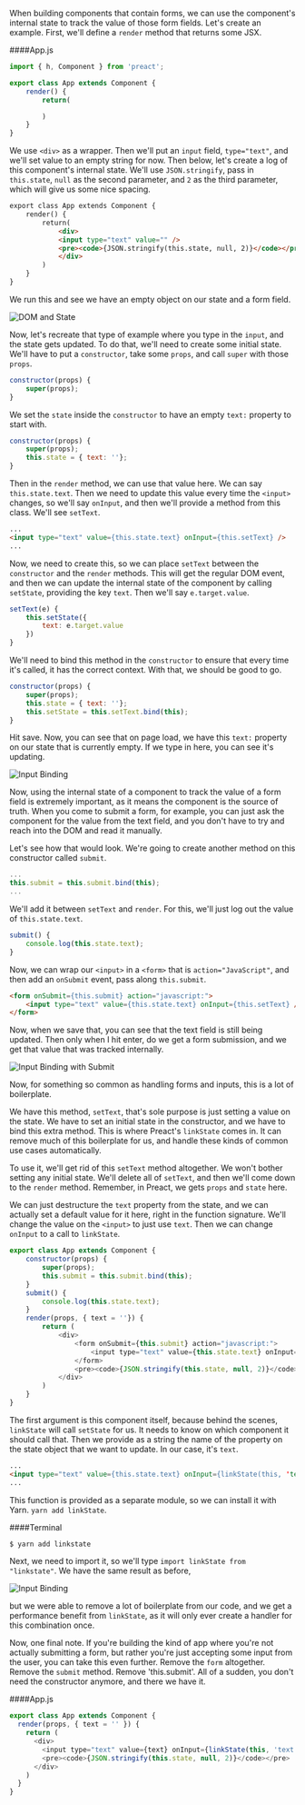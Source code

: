 When building components that contain forms, we can use the component's internal state to track the value of those form fields. Let's create an example. First, we'll define a `render` method that returns some JSX.

####App.js
```javascript
import { h, Component } from 'preact';

export class App extends Component {
	render() {
		return(

		)
	}
}
```

We use `<div>` as a wrapper. Then we'll put an `input` field, `type="text"`, and we'll set value to an empty string for now. Then below, let's create a log of this component's internal state. We'll use `JSON.stringify`, pass in `this.state`, `null` as the second parameter, and `2` as the third parameter, which will give us some nice spacing.

```html
export class App extends Component {
	render() {
		return(
			<div>
			<input type="text" value="" />
			<pre><code>{JSON.stringify(this.state, null, 2)}</code></pre>
			</div>
		)
	}
}
```

We run this and see we have an empty object on our state and a form field. 

![DOM and State](../images/react-use-link-state-to-automatically-handle-state-changes-DOM-state.png)


Now, let's recreate that type of example where you type in the `input`, and the state gets updated. To do that, we'll need to create some initial state. We'll have to put a `constructor`, take some `props`, and call `super` with those `props`.

```javascript
constructor(props) {
	super(props);
}
```

We set the `state` inside the `constructor` to have an empty `text:` property to start with. 

```javascript
constructor(props) {
	super(props);
	this.state = { text: ''};
}
```

Then in the `render` method, we can use that value here. We can say `this.state.text`. Then we need to update this value every time the `<input>` changes, so we'll say `onInput`, and then we'll provide a method from this class. We'll see `setText`. 

```html
...
<input type="text" value={this.state.text} onInput={this.setText} />
...
```

Now, we need to create this, so we can place `setText` between the `constructor` and the `render` methods. This will get the regular DOM event, and then we can update the internal state of the component by calling `setState`, providing the key `text`. Then we'll say `e.target.value`.

```javascript
setText(e) {
	this.setState({
		text: e.target.value
	})
}
```

We'll need to bind this method in the `constructor` to ensure that every time it's called, it has the correct context. With that, we should be good to go. 

```javascript
constructor(props) {
	super(props);
	this.state = { text: ''};
	this.setState = this.setText.bind(this);
}
```

Hit save. Now, you can see that on page load, we have this `text:` property on our state that is currently empty. If we type in here, you can see it's updating.

![Input Binding](../images/react-use-link-state-to-automatically-handle-state-changes-update-binding.png)

Now, using the internal state of a component to track the value of a form field is extremely important, as it means the component is the source of truth. When you come to submit a form, for example, you can just ask the component for the value from the text field, and you don't have to try and reach into the DOM and read it manually.

Let's see how that would look. We're going to create another method on this constructor called `submit`. 

```javascript
...
this.submit = this.submit.bind(this);
...
```

We'll add it between `setText` and `render`. For this, we'll just log out the value of `this.state.text`. 

```javascript
submit() {
	console.log(this.state.text);
}
```

Now, we can wrap our `<input>` in a `<form>` that is `action="JavaScript"`, and then add an `onSubmit` event, pass along `this.submit`.

```html
<form onSubmit={this.submit} action="javascript:">
	<input type="text" value={this.state.text} onInput={this.setText} />
</form>
```

Now, when we save that, you can see that the text field is still being updated. Then only when I hit enter, do we get a form submission, and we get that value that was tracked internally. 

![Input Binding with Submit](../images/react-use-link-state-to-automatically-handle-state-changes-binding-with-submit.png)

Now, for something so common as handling forms and inputs, this is a lot of boilerplate.

We have this method, `setText`, that's sole purpose is just setting a value on the state. We have to set an initial state in the constructor, and we have to bind this extra method. This is where Preact's `linkState` comes in. It can remove much of this boilerplate for us, and handle these kinds of common use cases automatically.

To use it, we'll get rid of this `setText` method altogether. We won't bother setting any initial state. We'll delete all of `setText`, and then we'll come down to the `render` method. Remember, in Preact, we gets `props` and `state` here.

We can just destructure the `text` property from the state, and we can actually set a default value for it here, right in the function signature. We'll change the value on the `<input>` to just use `text`. Then we can change `onInput` to a call to `linkState`.

```javascript 
export class App extends Component {
	constructor(props) {
		super(props);
		this.submit = this.submit.bind(this);
	}
	submit() {
		console.log(this.state.text);
	}
	render(props, { text = ''}) {
		return (
			<div>
				<form onSubmit={this.submit} action="javascript:">
					<input type="text" value={this.state.text} onInput={linkState()} />
				</form>
				<pre><code>{JSON.stringify(this.state, null, 2)}</code></pre>
			</div>
		)
	}
}
```

The first argument is this component itself, because behind the scenes, `linkState` will call `setState` for us. It needs to know on which component it should call that. Then we provide as a string the name of the property on the state object that we want to update. In our case, it's `text`.

```html
...
<input type="text" value={this.state.text} onInput={linkState(this, 'text')} />
...
```

This function is provided as a separate module, so we can install it with Yarn. `yarn add linkState`. 

####Terminal
```bash
$ yarn add linkstate
```

Next, we need to import it, so we'll type `import linkState from "linkstate"`. We have the same result as before, 

![Input Binding](../images/react-use-link-state-to-automatically-handle-state-changes-update-binding.png)

but we were able to remove a lot of boilerplate from our code, and we get a performance benefit from `linkState`, as it will only ever create a handler for this combination once.

Now, one final note. If you're building the kind of app where you're not actually submitting a form, but rather you're just accepting some input from the user, you can take this even further. Remove the `form` altogether. Remove the `submit` method. Remove 'this.submit'. All of a sudden, you don't need the constructor anymore, and there we have it.

####App.js
```javascript
export class App extends Component {
  render(props, { text = '' }) {
    return (
      <div>
        <input type="text" value={text} onInput={linkState(this, 'text')}/>
        <pre><code>{JSON.stringify(this.state, null, 2)}</code></pre>
      </div>
    )
  }
}
```
